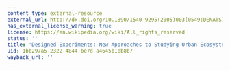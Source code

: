 ```yaml
---
content_type: external-resource
external_url: http://dx.doi.org/10.1890/1540-9295(2005)003[0549:DENATS]2.0.CO;2
has_external_license_warning: true
license: https://en.wikipedia.org/wiki/All_rights_reserved
status: ''
title: 'Designed Experiments: New Approaches to Studying Urban Ecosystems'
uid: 1bb297a5-2322-4844-be7d-a4645b1eb8b7
wayback_url: ''
---
```

